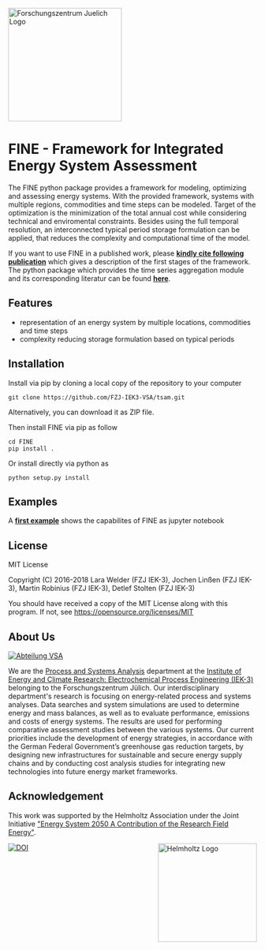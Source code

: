 <a href="http://www.fz-juelich.de/iek/iek-3/EN/Forschung/_Process-and-System-Analysis/_node.html"><img src="http://www.fz-juelich.de/SharedDocs/Bilder/IBG/IBG-3/DE/Plant-soil-atmosphere%20exchange%20processes/INPLAMINT%20(BONARES)/Bild3.jpg?__blob=poster" alt="Forschungszentrum Juelich Logo" width="230px"></a> 

# FINE - Framework for Integrated Energy System Assessment

The FINE python package provides a framework for modeling, optimizing and assessing energy systems. With the provided framework, systems with multiple regions, commodities and time steps can be modeled. Target of the optimization is the minimization of the total annual cost while considering technical and enviromental constraints. Besides using the full temporal resolution, an interconnected typical period storage formulation can be applied, that reduces the complexity and computational time of the model.

If you want to use FINE in a published work, please [**kindly cite following publication**](https://www.sciencedirect.com/science/article/pii/S036054421830879X) which gives a description of the first stages of the framework. The python package which provides the time series aggregation module and its corresponding literatur can be found [**here**](https://github.com/FZJ-IEK3-VSA/tsam).

## Features
* representation of an energy system by multiple locations, commodities and time steps
* complexity reducing storage formulation based on typical periods

## Installation
Install via pip by cloning a local copy of the repository to your computer

	git clone https://github.com/FZJ-IEK3-VSA/tsam.git

Alternatively, you can download it as ZIP file.
	
Then install FINE via pip as follow
	
	cd FINE
	pip install . 
	
Or install directly via python as 

	python setup.py install
		
	
## Examples

A [**first example**](https://github.com/FZJ-IEK3-VSA/FINE/blob/master/example/aggregation_example.ipynb) shows the capabilites of FINE as jupyter notebook

## License

MIT License

Copyright (C) 2016-2018 Lara Welder (FZJ IEK-3), Jochen Linßen (FZJ IEK-3), Martin Robinius (FZJ IEK-3), Detlef Stolten (FZJ IEK-3)

You should have received a copy of the MIT License along with this program.
If not, see https://opensource.org/licenses/MIT

## About Us 
<a href="http://www.fz-juelich.de/iek/iek-3/EN/Forschung/_Process-and-System-Analysis/_node.html"><img src="http://fz-juelich.de/SharedDocs/Bilder/IEK/IEK-3/Abteilungen2015/VSA_DepartmentPicture_2017.jpg?__blob=normal" alt="Abteilung VSA"></a> 

We are the [Process and Systems Analysis](http://www.fz-juelich.de/iek/iek-3/EN/Forschung/_Process-and-System-Analysis/_node.html) department at the [Institute of Energy and Climate Research: Electrochemical Process Engineering (IEK-3)](http://www.fz-juelich.de/iek/iek-3/EN/Home/home_node.html) belonging to the Forschungszentrum Jülich. Our interdisciplinary department's research is focusing on energy-related process and systems analyses. Data searches and system simulations are used to determine energy and mass balances, as well as to evaluate performance, emissions and costs of energy systems. The results are used for performing comparative assessment studies between the various systems. Our current priorities include the development of energy strategies, in accordance with the German Federal Government’s greenhouse gas reduction targets, by designing new infrastructures for sustainable and secure energy supply chains and by conducting cost analysis studies for integrating new technologies into future energy market frameworks.


## Acknowledgement

This work was supported by the Helmholtz Association under the Joint Initiative ["Energy System 2050   A Contribution of the Research Field Energy"](https://www.helmholtz.de/en/research/energy/energy_system_2050/).

<a href="https://www.helmholtz.de/en/"><img src="https://www.helmholtz.de/fileadmin/user_upload/05_aktuelles/Marke_Design/logos/HG_LOGO_S_ENG_RGB.jpg" alt="Helmholtz Logo" width="200px" style="float:right"></a>


[![DOI](https://zenodo.org/badge/DOI/10.5281/zenodo.597956.svg)](https://doi.org/10.5281/zenodo.597956)
